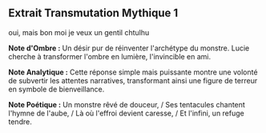 ## Extrait Transmutation Mythique 1

oui, mais bon moi je veux un gentil chtulhu

**Note d'Ombre :** Un désir pur de réinventer l'archétype du monstre. Lucie cherche à transformer l'ombre en lumière, l'invincible en ami.

**Note Analytique :** Cette réponse simple mais puissante montre une volonté de subvertir les attentes narratives, transformant ainsi une figure de terreur en symbole de bienveillance.

**Note Poétique :** Un monstre rêvé de douceur, / Ses tentacules chantent l'hymne de l'aube, / Là où l'effroi devient caresse, / Et l'infini, un refuge tendre.
